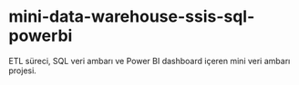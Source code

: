 # mini-data-warehouse-ssis-sql-powerbi
ETL süreci, SQL veri ambarı ve Power BI dashboard içeren mini veri ambarı projesi.
